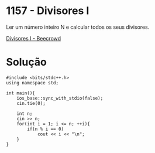 # 1157 - Divisores I

Ler um número inteiro N e calcular todos os seus divisores.

[Divisores I - Beecrowd](https://www.beecrowd.com.br/judge/pt/problems/view/1157)

# Solução
```
#include <bits/stdc++.h>
using namespace std;
	
int main(){ 
	ios_base::sync_with_stdio(false);
    cin.tie(0);
	
	int n;
	cin >> n;
	for(int i = 1; i <= n; ++i){
		if(n % i == 0)
			cout << i << "\n";
	}
}
```